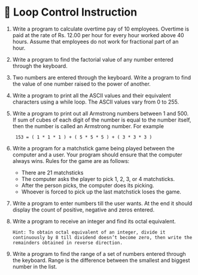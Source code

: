 # 📌 Loop Control Instruction

1. Write a program to calculate overtime pay of 10 employees. Overtime is paid at the rate of Rs. 12.00 per hour for every hour worked above 40 hours. Assume that employees do not work for fractional part of an hour.  

1. Write a program to find the factorial value of any number entered through the keyboard.  

1. Two numbers are entered through the keyboard. Write a program
to find the value of one number raised to the power of another.  

1. Write a program to print all the ASCII values and their equivalent
characters using a while loop. The ASCII values vary from 0 to 255.  

1. Write a program to print out all Armstrong numbers between 1 and 500. If sum of cubes of each digit of the number is equal to the number itself, then the number is called an Armstrong number. For example

        153 = ( 1 * 1 * 1 ) + ( 5 * 5 * 5 ) + ( 3 * 3 * 3 )

1. Write a program for a matchstick game being played between the computer and a user. Your program should ensure that the computer always wins. Rules for the game are as follows:  

    + There are 21 matchsticks  
    + The computer asks the player to pick 1, 2, 3, or 4 matchsticks.  
    + After the person picks, the computer does its picking.
    + Whoever is forced to pick up the last matchstick loses the game.

1. Write a program to enter numbers till the user wants. At the end it should display the count of positive, negative and zeros entered.

1. Write a program to receive an integer and find its octal equivalent.

    `Hint: To obtain octal equivalent of an integer, divide it continuously by 8 till dividend doesn’t become zero, then write the remainders obtained in reverse direction.`

1. Write a program to find the range of a set of numbers entered
through the keyboard. Range is the difference between the smallest
and biggest number in the list. 
